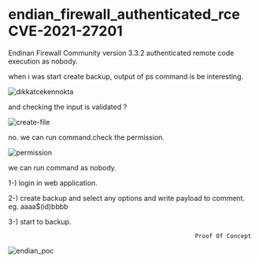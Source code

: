 # endian_firewall_authenticated_rce CVE-2021-27201

Endinan Firewall Community version 3.3.2 authenticated remote code execution as nobody.

when i was start create backup, output of ps command is be interesting.

![dikkatcekennokta](https://user-images.githubusercontent.com/29048982/107676349-17889800-6caa-11eb-88a1-172c0180ba40.png)

and checking the input is validated ?

![create-file](https://user-images.githubusercontent.com/29048982/107676611-62a2ab00-6caa-11eb-949e-b1c42f61741e.png)

no. we can run command.check the permission.

![permission](https://user-images.githubusercontent.com/29048982/107676786-97166700-6caa-11eb-85be-fb8d3bd0acfc.png)

we can run command as nobody.



1-) login in web application.

2-) create backup and select any options and write payload to comment. eg. aaaa$(id)bbbb

3-) start to backup.


                                                         Proof Of Concept


![endian_poc](https://user-images.githubusercontent.com/29048982/107675418-2589e900-6ca9-11eb-870d-447daded3575.gif)
